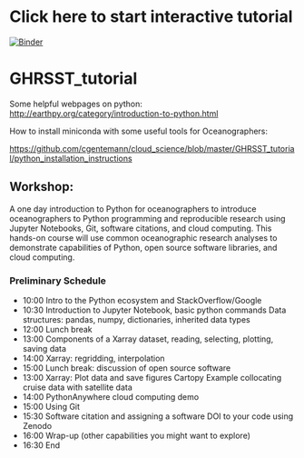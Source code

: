 
# Click here to start interactive tutorial

[![Binder](https://mybinder.org/badge_logo.svg)](https://mybinder.org/v2/gh/cgentemann/cloud_science/master)

# GHRSST_tutorial

Some helpful webpages on python:
http://earthpy.org/category/introduction-to-python.html

How to install miniconda with some useful tools for Oceanographers:

https://github.com/cgentemann/cloud_science/blob/master/GHRSST_tutorial/python_installation_instructions

## Workshop:
A one day introduction to Python for oceanographers to introduce oceanographers to Python programming and reproducible research using Jupyter Notebooks, Git, software citations, and cloud computing.  This hands-on course will use common oceanographic research analyses to demonstrate capabilities of Python, open source software libraries, and cloud computing.
 
### Preliminary Schedule
- 10:00    Intro to the Python ecosystem and StackOverflow/Google 
- 10:30    Introduction to Jupyter Notebook, basic python commands
	 Data structures: pandas, numpy, dictionaries, inherited data types
- 12:00  Lunch break
- 13:00  Components of a Xarray dataset, reading, selecting, plotting, saving data 
- 14:00    Xarray:  regridding, interpolation 
- 15:00    Lunch break: discussion of open source software
- 13:00   Xarray: Plot data and save figures
	Cartopy
	Example collocating cruise data with satellite data
- 14:00   PythonAnywhere cloud computing demo
- 15:00    Using Git
- 15:30   Software citation and assigning a software DOI to your code using Zenodo
- 16:00    Wrap-up (other capabilities you might want to explore)
- 16:30    End
